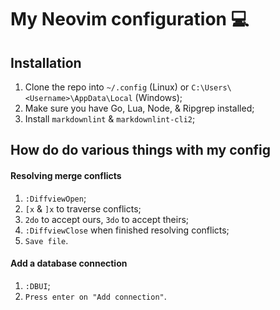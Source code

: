 # My Neovim configuration 💻

## Installation

1. Clone the repo into `~/.config` (Linux) or `C:\Users\<Username>\AppData\Local` (Windows);
1. Make sure you have Go, Lua, Node, & Ripgrep installed;
1. Install `markdownlint` & `markdownlint-cli2`;

## How do do various things with my config

#### Resolving merge conflicts

1. `:DiffviewOpen`;
1. `[x` & `]x` to traverse conflicts;
1. `2do` to accept ours, `3do`  to accept theirs;
1. `:DiffviewClose` when finished resolving conflicts;
1. `Save file`.

#### Add a database connection

1. `:DBUI`;
1. `Press enter on "Add connection"`.
